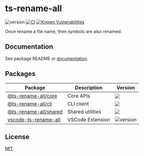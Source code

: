 # ts-rename-all

![version](https://img.shields.io/github/package-json/v/bisquit/ts-rename-all)
[![CI](https://github.com/bisquit/ts-rename-all/actions/workflows/ci.yml/badge.svg)](https://github.com/bisquit/ts-rename-all/actions/workflows/ci.yml)
[![Known Vulnerabilities](https://snyk.io/test/github/bisquit/ts-rename-all/badge.svg)](https://snyk.io/test/github/bisquit/ts-rename-all)

Once rename a file name, then symbols are also renamed.

## Documentation

See package README or [documentation](https://bisquit.github.io/ts-rename-all/).

## Packages

| Package                                  | Description      | Version                                                                                                                          |
| ---------------------------------------- | ---------------- | -------------------------------------------------------------------------------------------------------------------------------- |
| [@ts-rename-all/core](packages/core)     | Core APIs        | <a href="https://www.npmjs.com/package/@ts-rename-all/core"><img src="https://img.shields.io/npm/v/@ts-rename-all/core"></a>     |
| [@ts-rename-all/cli](packages/cli)       | CLI client       | <a href="https://www.npmjs.com/package/@ts-rename-all/cli"><img src="https://img.shields.io/npm/v/@ts-rename-all/cli"></a>       |
| [@ts-rename-all/shared](packages/shared) | Shared utilities | <a href="https://www.npmjs.com/package/@ts-rename-all/shared"><img src="https://img.shields.io/npm/v/@ts-rename-all/shared"></a> |
| [vscode-ts-rename-all](packages/vscode)  | VSCode Extension | ![version](https://img.shields.io/github/package-json/v/bisquit/ts-rename-all?filename=packages%2Fvscode%2Fpackage.json)         |

## License

[MIT](LICENSE).
